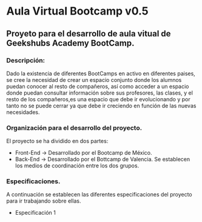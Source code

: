 # Aula Virtual Bootcamp v0.5
## Proyeto para el desarrollo de aula vitual de Geekshubs Academy BootCamp.
### Descripción:
Dado la existencia de diferentes BootCamps en activo en diferentes paises, se cree la necesidad de crear un espacio conjunto donde los alumnos puedan conocer al resto de compañeros, así como acceder a un espacio donde puedan consultar información sobre sus profesores, las clases, y el resto de los compañeros,es una espacio que debe ir evolucionando y por tanto no se puede cerrar ya que debe ir creciendo en función de las nuevas necesidades.

### Organización para el desarrollo  del proyecto.
El proyecto se ha dividido en dos partes:
 * Front-End -> Desarrollado por el Bootcamp de México.
 * Back-End -> Desarrollado por el Bottcamp de Valencia.
Se establecen los medios de coordinación entre los dos grupos.

### Especificaciones.
A continuación se establecen las diferentes especificaciones del proyecto para ir trabajando sobre ellas.
 * Especificación 1
